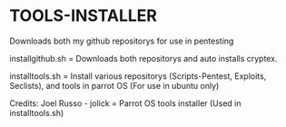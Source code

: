# TOOLS-INSTALLER
Downloads both my github repositorys for use in pentesting

installgithub.sh = Downloads both repositorys and auto installs cryptex.

installtools.sh = Install various repositorys (Scripts-Pentest, Exploits, Seclists), and tools in parrot OS (For use in ubuntu only)

Credits:
Joel Russo - jolick = Parrot OS tools installer (Used in installtools.sh)
